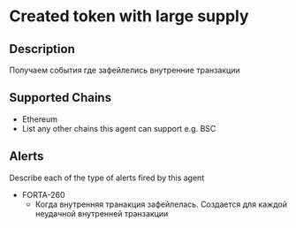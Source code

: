 # Created token with large supply

## Description
Получаем события где зафейлелись внутренние транзакции

## Supported Chains

- Ethereum
- List any other chains this agent can support e.g. BSC

## Alerts

Describe each of the type of alerts fired by this agent

- FORTA-260
  - Когда внутренняя транакция зафейлелась. Создается для каждой неудачной внутренней транзакции


